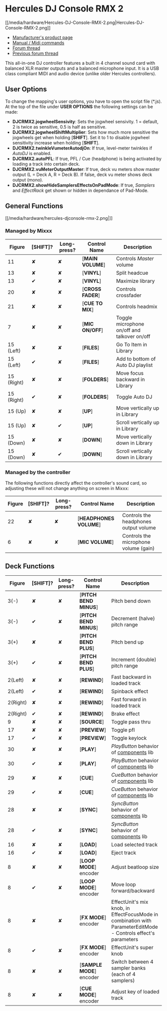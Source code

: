 # Hercules DJ Console RMX 2

[[/media/hardware/Hercules-DJ-Console-RMX-2.png|Hercules-DJ-Console-RMX-2.png]]

  - [Manufacturer's product
    page](http://www.hercules.com/us/DJ-Music/bdd/p/193/djconsole-rmx-2/)
  - [Manual / Midi
    commands](https://support.hercules.com/de/product/djconsolermx2-de)
  - [Forum thread](http://mixxx.org/forums/viewtopic.php?f=7&t=11860)
  - [Previous forum
    thread](http://mixxx.org/forums/viewtopic.php?f=7&t=4541)

This all-in-one DJ controller features a built in 4 channel sound card
with balanced XLR master outputs and a balanced microphone input. It is
a USB class compliant MIDI and audio device (unlike older Hercules
controllers).

## User Options

To change the mapping's user options, you have to open the script file
(\*.js). At the top of the file under **USER OPTIONS** the following
settings can be made:

  - **DJCRMX2.jogwheelSensivity**: Sets the jogwheel sensivity. 1 =
    default, 2 is twice as sensitive, 0.5 is half as sensitive.
  - **DJCRMX2.jogwheelShiftMultiplier**: Sets how much more sensitive
    the jogwheels get when holding \[**SHIFT**\]. Set it to 1 to disable
    jogwheel sensitivity increase when holding \[**SHIFT**\].
  - **DJCRMX2.twinkleVumeterAutodjOn**: If true, level-meter twinkles if
    *AutoDJ* is enabled.
  - **DJCRMX2.autoPFL**: If true, PFL / Cue (headphone) is being
    activated by loading a track into certain deck.
  - **DJCRMX2.vuMeterOutputMaster**: If true, deck vu meters show master
    output (L = Deck A, R = Deck B). If false, deck vu meter shows deck
    output (mono).
  - **DJCRMX2.showHideSamplersEffectsOnPadMode**: If true, *Samplers*
    and *EffectRack* get shown or hidden in dependance of Pad-Mode.

## General Functions

[[/media/hardware/hercules-djconsole-rmx-2.png|]]

### Managed by Mixxx

| Figure     | \[**SHIFT**\]? | Long-press? | Control Name        | Description                                  |
| ---------- | -------------- | ----------- | ------------------- | -------------------------------------------- |
| 11         | ✘              | ✘           | \[**MAIN VOLUME**\] | Controls *Master* volume                     |
| 13         | ✘              | ✘           | \[**VINYL**\]       | Split headcue                                |
| 13         | ✔              | ✘           | \[**VINYL**\]       | Maximize library                             |
| 20         | ✘              | ✘           | \[**CROSS FADER**\] | Controls crossfader                          |
| 21         | ✘              | ✘           | \[**CUE TO MIX**\]  | Controls headmix                             |
| 7          | ✘              | ✘           | \[**MIC ON/OFF**\]  | Toggle microphone on/off and talkover on/off |
| 15 (Left)  | ✘              | ✘           | \[**FILES**\]       | Go To Item in Library                        |
| 15 (Left)  | ✔              | ✘           | \[**FILES**\]       | Add to bottom of Auto DJ playlist            |
| 15 (Right) | ✘              | ✘           | \[**FOLDERS**\]     | Move focus backward in Library               |
| 15 (Right) | ✔              | ✘           | \[**FOLDERS**\]     | Toggle Auto DJ                               |
| 15 (Up)    | ✘              | ✘           | \[**UP**\]          | Move vertically up in Library                |
| 15 (Up)    | ✘              | ✔           | \[**UP**\]          | Scroll vertically up in Library              |
| 15 (Down)  | ✘              | ✘           | \[**DOWN**\]        | Move vertically down in Library              |
| 15 (Down)  | ✘              | ✔           | \[**DOWN**\]        | Scroll vertically down in Library            |

### Managed by the controller

The following functions directly affect the controller's sound card, so
adjusting these will not change anything on screen in Mixxx:

| Figure | \[**SHIFT**\]? | Long-press? | Control Name              | Description                           |
| ------ | -------------- | ----------- | ------------------------- | ------------------------------------- |
| 22     | ✘              | ✘           | \[**HEADPHONES VOLUME**\] | Controls the headphones output volume |
| 6      | ✘              | ✘           | \[**MIC VOLUME**\]        | Controls the microphone volume (gain) |

## Deck Functions

| Figure   | \[**SHIFT**\]? | Long-press? | Control Name                | Description                                                                                                    |
| -------- | -------------- | ----------- | --------------------------- | -------------------------------------------------------------------------------------------------------------- |
| 3(-)     | ✘              | ✘           | \[**PITCH BEND MINUS**\]    | Pitch bend down                                                                                                |
| 3(-)     | ✔              | ✘           | \[**PITCH BEND MINUS**\]    | Decrement (halve) pitch range                                                                                  |
| 3(+)     | ✘              | ✘           | \[**PITCH BEND PLUS**\]     | Pitch bend up                                                                                                  |
| 3(+)     | ✔              | ✘           | \[**PITCH BEND PLUS**\]     | Increment (double) pitch range                                                                                 |
| 2(Left)  | ✘              | ✘           | \[**REWIND**\]              | Fast backward in loaded track                                                                                  |
| 2(Left)  | ✔              | ✘           | \[**REWIND**\]              | Spinback effect                                                                                                |
| 2(Right) | ✘              | ✘           | \[**REWIND**\]              | Fast forward in loaded track                                                                                   |
| 2(Right) | ✔              | ✘           | \[**REWIND**\]              | Brake effect                                                                                                   |
| 9        | ✘              | ✘           | \[**SOURCE**\]              | Toggle pass thru                                                                                               |
| 17       | ✘              | ✘           | \[**PREVIEW**\]             | Toggle pfl                                                                                                     |
| 17       | ✔              | ✘           | \[**PREVIEW**\]             | Toggle keylock                                                                                                 |
| 30       | ✘              | ✘           | \[**PLAY**\]                | *PlayButton* behavior of [components](components_js) lib                                                       |
| 30       | ✔              | ✘           | \[**PLAY**\]                | *PlayButton* behavior of [components](components_js) lib                                                       |
| 29       | ✘              | ✘           | \[**CUE**\]                 | *CueButton* behavior of [components](components_js) lib                                                        |
| 29       | ✔              | ✘           | \[**CUE**\]                 | *CueButton* behavior of [components](components_js) lib                                                        |
| 28       | ✘              | ✘           | \[**SYNC**\]                | *SyncButton* behavior of [components](components_js) lib                                                       |
| 28       | ✔              | ✘           | \[**SYNC**\]                | *SyncButton* behavior of [components](components_js) lib                                                       |
| 16       | ✘              | ✘           | \[**LOAD**\]                | Load selected track                                                                                            |
| 16       | ✔              | ✘           | \[**LOAD**\]                | Eject track                                                                                                    |
| 8        | ✘              | ✘           | \[**LOOP MODE**\] encoder   | Adjust beatloop size                                                                                           |
| 8        | ✔              | ✘           | \[**LOOP MODE**\] encoder   | Move loop forward/backward                                                                                     |
| 8        | ✘              | ✘           | \[**FX MODE**\] encoder     | EffectUnit's mix knob, in EffectFocusMode in combination with ParameterEditMode - Controls effect's parameters |
| 8        | ✔              | ✘           | \[**FX MODE**\] encoder     | EffectUnit's super knob                                                                                        |
| 8        | ✘              | ✘           | \[**SAMPLE MODE**\] encoder | Switch between 4 sampler banks (each of 4 samplers)                                                            |
| 8        | ✘              | ✘           | \[**CUE MODE**\] encoder    | Adjust key of loaded track                                                                                     |
